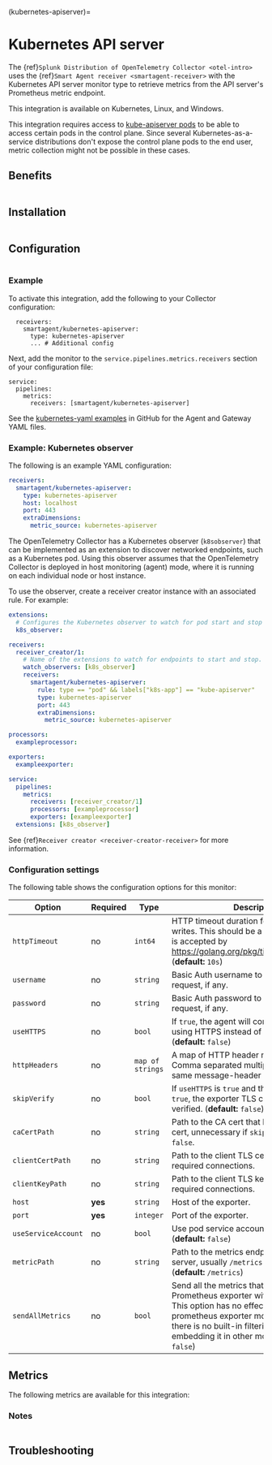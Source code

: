 (kubernetes-apiserver)=

# Kubernetes API server

<meta name="Description" content="Use this Splunk Observability Cloud integration for the kubernetes-apiserver monitor. See benefits, install, configuration, and metrics">

The {ref}`Splunk Distribution of OpenTelemetry Collector <otel-intro>` uses the {ref}`Smart Agent receiver <smartagent-receiver>` with the Kubernetes API server monitor type to retrieve metrics from the API server's Prometheus metric endpoint.

This integration is available on Kubernetes, Linux, and Windows. 

This integration requires access to [kube-apiserver pods](https://kubernetes.io/docs/concepts/overview/components/#kube-apiserver) to be able to access certain pods in the control plane. Since several Kubernetes-as-a-service distributions don't expose the control plane pods to the end user, metric collection might not be possible in these cases. 

## Benefits

```{include} /_includes/benefits.md
```

## Installation

```{include} /_includes/collector-installation.md
```

## Configuration

```{include} /_includes/configuration.md
```

### Example

To activate this integration, add the following to your Collector configuration:

```
  receivers:
    smartagent/kubernetes-apiserver:
      type: kubernetes-apiserver
      ... # Additional config
```

Next, add the monitor to the `service.pipelines.metrics.receivers` section of your configuration file:

```
service:
  pipelines:
    metrics:
      receivers: [smartagent/kubernetes-apiserver]
```

See the [kubernetes-yaml examples](https://github.com/signalfx/splunk-otel-collector/tree/main/examples/kubernetes-yaml) in GitHub for the Agent and Gateway YAML files.

### Example: Kubernetes observer 

The following is an example YAML configuration:

```yaml
receivers:
  smartagent/kubernetes-apiserver:
    type: kubernetes-apiserver
    host: localhost
    port: 443
    extraDimensions:
      metric_source: kubernetes-apiserver
```

The OpenTelemetry Collector has a Kubernetes observer (`k8sobserver`) that can be implemented as an extension to discover networked endpoints, such as a Kubernetes pod. Using this observer assumes that the OpenTelemetry Collector is deployed in host monitoring (agent) mode, where it is running on each individual node or host instance.

To use the observer, create a receiver creator instance with an associated rule. For example:

```yaml
extensions:
  # Configures the Kubernetes observer to watch for pod start and stop events.
  k8s_observer:

receivers:
  receiver_creator/1:
    # Name of the extensions to watch for endpoints to start and stop.
    watch_observers: [k8s_observer]
    receivers:
      smartagent/kubernetes-apiserver:
        rule: type == "pod" && labels["k8s-app"] == "kube-apiserver"
        type: kubernetes-apiserver
        port: 443
        extraDimensions:
          metric_source: kubernetes-apiserver

processors:
  exampleprocessor:

exporters:
  exampleexporter:

service:
  pipelines:
    metrics:
      receivers: [receiver_creator/1]
      processors: [exampleprocessor]
      exporters: [exampleexporter]
  extensions: [k8s_observer]
```

See {ref}`Receiver creator <receiver-creator-receiver>` for more information.

### Configuration settings

The following table shows the configuration options for this monitor:

| Option | Required | Type | Description |
| --- | --- | --- | --- |
| `httpTimeout` | no | `int64` | HTTP timeout duration for both read and writes. This should be a duration string that is accepted by https://golang.org/pkg/time/#ParseDuration. (**default:** `10s`) |
| `username` | no | `string` | Basic Auth username to use on each request, if any. |
| `password` | no | `string` | Basic Auth password to use on each request, if any. |
| `useHTTPS` | no | `bool` | If `true`, the agent will connect to the server using HTTPS instead of plain HTTP. (**default:** `false`) |
| `httpHeaders` | no | `map of strings` | A map of HTTP header names to values. Comma separated multiple values for the same message-header is supported. |
| `skipVerify` | no | `bool` | If `useHTTPS` is `true` and this option is also `true`, the exporter TLS cert will not be verified. (**default:** `false`) |
| `caCertPath` | no | `string` | Path to the CA cert that has signed the TLS cert, unnecessary if `skipVerify` is set to `false`. |
| `clientCertPath` | no | `string` | Path to the client TLS cert to use for TLS required connections. |
| `clientKeyPath` | no | `string` | Path to the client TLS key to use for TLS required connections. |
| `host` | **yes** | `string` | Host of the exporter. |
| `port` | **yes** | `integer` | Port of the exporter. |
| `useServiceAccount` | no | `bool` | Use pod service account to authenticate. (**default:** `false`) |
| `metricPath` | no | `string` | Path to the metrics endpoint on the exporter server, usually `/metrics` (the default). (**default:** `/metrics`) |
| `sendAllMetrics` | no | `bool` | Send all the metrics that come out of the Prometheus exporter without any filtering.  This option has no effect when using the prometheus exporter monitor directly since there is no built-in filtering, only when embedding it in other monitors. (**default:** `false`) |

## Metrics

The following metrics are available for this integration:

<div class="metrics-yaml" url="https://raw.githubusercontent.com/signalfx/splunk-otel-collector/main/internal/signalfx-agent/pkg/monitors/kubernetes/apiserver/metadata.yaml"></div>

### Notes

```{include} /_includes/metric-defs.md
```

## Troubleshooting

```{include} /_includes/bind_address_error_msg.md
```

```{include} /_includes/missing_pipeline_configuration.md
```

```{include} /_includes/out_of_memory_error.md
```

```{include} /_includes/troubleshooting.md
```

